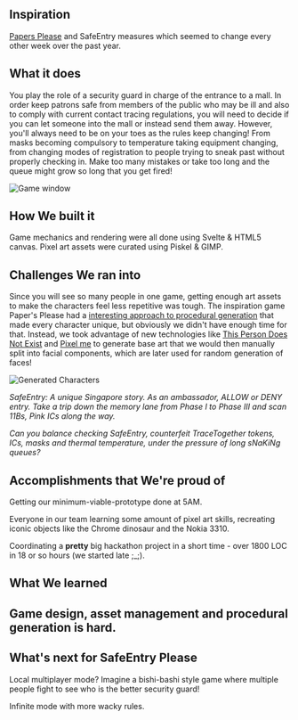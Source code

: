 ## Inspiration

[Papers Please](https://store.steampowered.com/app/239030/Papers_Please/) and SafeEntry measures which seemed to change every other week over the past year.

## What it does

You play the role of a security guard in charge of the entrance to a mall. In order keep patrons safe from members of the public who may be ill and also to comply with current contact tracing regulations, you will need to decide if you can let someone into the mall or instead send them away. However, you'll always need to be on your toes as the rules keep changing! From masks becoming compulsory to temperature taking equipment changing, from changing modes of registration to people trying to sneak past without properly checking in. Make too many mistakes or take too long and the queue might grow so long that you get fired!

![Game window](https://cdn.discordapp.com/attachments/796226828452364308/797293622953246720/5.png)

## How We built it

Game mechanics and rendering were all done using Svelte & HTML5 canvas. Pixel art assets were curated using Piskel & GIMP.

## Challenges We ran into

Since you will see so many people in one game, getting enough art assets to make the characters feel less repetitive was tough. The inspiration game Paper's Please had a [interesting approach to procedural generation](https://forums.tigsource.com/index.php?topic=29750.msg820306#msg820306) that made every character unique, but obviously we didn't have enough time for that. Instead, we took advantage of new technologies like [This Person Does Not Exist](https://thispersondoesnotexist.com/) and [Pixel me](https://pixel-me.tokyo/en/) to generate base art that we would then manually split into facial components, which are later used for random generation of faces!

![Generated Characters](https://cdn.discordapp.com/attachments/796226828452364308/797293634428862504/4.png)

_SafeEntry: A unique Singapore story. As an ambassador, ALLOW or DENY entry. Take a trip down the memory lane from Phase I to Phase III and scan 11Bs, Pink ICs along the way._

_Can you balance checking SafeEntry, counterfeit TraceTogether tokens, ICs, masks and thermal temperature, under the pressure of long sNaKiNg queues?_

## Accomplishments that We're proud of

Getting our minimum-viable-prototype done at 5AM.

Everyone in our team learning some amount of pixel art skills, recreating iconic objects like the Chrome dinosaur and the Nokia 3310.

Coordinating a **pretty** big hackathon project in a short time - over 1800 LOC in 18 or so hours (we started late ;_;).

## What We learned

Game design, asset management and procedural generation is hard. 
-
## What's next for SafeEntry Please

Local multiplayer mode? Imagine a bishi-bashi style game where multiple people fight to see who is the better security guard!

Infinite mode with more wacky rules.
